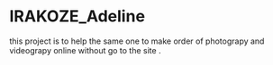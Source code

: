 # IRAKOZE_Adeline
this project is to help the same one to make order of photograpy and videograpy online without go to the site .

